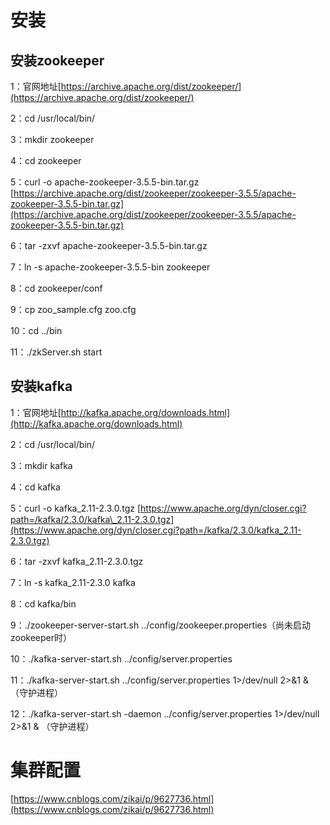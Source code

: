 # 安装

## 安装zookeeper

1：官网地址[https://archive.apache.org/dist/zookeeper/](https://archive.apache.org/dist/zookeeper/)

2：cd /usr/local/bin/

3：mkdir zookeeper

4：cd zookeeper

5：curl -o apache-zookeeper-3.5.5-bin.tar.gz [https://archive.apache.org/dist/zookeeper/zookeeper-3.5.5/apache-zookeeper-3.5.5-bin.tar.gz](https://archive.apache.org/dist/zookeeper/zookeeper-3.5.5/apache-zookeeper-3.5.5-bin.tar.gz)

6：tar -zxvf apache-zookeeper-3.5.5-bin.tar.gz

7：ln -s apache-zookeeper-3.5.5-bin zookeeper

8：cd zookeeper/conf

9：cp zoo\_sample.cfg zoo.cfg

10：cd ../bin

11：./zkServer.sh start

## 安装kafka

1：官网地址[http://kafka.apache.org/downloads.html](http://kafka.apache.org/downloads.html)

2：cd /usr/local/bin/

3：mkdir kafka

4：cd kafka

5：curl -o kafka\_2.11-2.3.0.tgz [https://www.apache.org/dyn/closer.cgi?path=/kafka/2.3.0/kafka\_2.11-2.3.0.tgz](https://www.apache.org/dyn/closer.cgi?path=/kafka/2.3.0/kafka_2.11-2.3.0.tgz)

6：tar -zxvf kafka\_2.11-2.3.0.tgz

7：ln -s kafka\_2.11-2.3.0 kafka

8：cd kafka/bin

9：./zookeeper-server-start.sh ../config/zookeeper.properties（尚未启动zookeeper时）

10：./kafka-server-start.sh ../config/server.properties

11：./kafka-server-start.sh ../config/server.properties 1>/dev/null 2>&1 & （守护进程）

12：./kafka-server-start.sh -daemon ../config/server.properties 1>/dev/null 2>&1 & （守护进程）


# 集群配置

[https://www.cnblogs.com/zikai/p/9627736.html](https://www.cnblogs.com/zikai/p/9627736.html)

